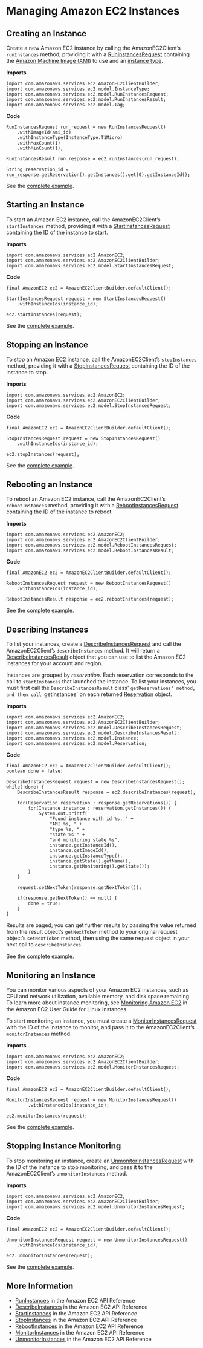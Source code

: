 # Managing Amazon EC2 Instances<a name="examples-ec2-instances"></a>

## Creating an Instance<a name="creating-an-instance"></a>

Create a new Amazon EC2 instance by calling the AmazonEC2Client’s `runInstances` method, providing it with a [RunInstancesRequest](https://docs.aws.amazon.com/sdk-for-java/v1/reference/com/amazonaws/services/ec2/model/RunInstancesRequest.html) containing the [Amazon Machine Image \(AMI\)](http://docs.aws.amazon.com/AWSEC2/latest/UserGuide/AMIs.html) to use and an [instance type](http://docs.aws.amazon.com/AWSEC2/latest/UserGuide/instance-types.html)\.

 **Imports** 

```
import com.amazonaws.services.ec2.AmazonEC2ClientBuilder;
import com.amazonaws.services.ec2.model.InstanceType;
import com.amazonaws.services.ec2.model.RunInstancesRequest;
import com.amazonaws.services.ec2.model.RunInstancesResult;
import com.amazonaws.services.ec2.model.Tag;
```

 **Code** 

```
RunInstancesRequest run_request = new RunInstancesRequest()
    .withImageId(ami_id)
    .withInstanceType(InstanceType.T1Micro)
    .withMaxCount(1)
    .withMinCount(1);

RunInstancesResult run_response = ec2.runInstances(run_request);

String reservation_id = run_response.getReservation().getInstances().get(0).getInstanceId();
```

See the [complete example](https://github.com/awsdocs/aws-doc-sdk-examples/blob/master/java/example_code/ec2/src/main/java/aws/example/ec2/CreateInstance.java)\.

## Starting an Instance<a name="starting-an-instance"></a>

To start an Amazon EC2 instance, call the AmazonEC2Client’s `startInstances` method, providing it with a [StartInstancesRequest](https://docs.aws.amazon.com/sdk-for-java/v1/reference/com/amazonaws/services/ec2/model/StartInstancesRequest.html) containing the ID of the instance to start\.

 **Imports** 

```
import com.amazonaws.services.ec2.AmazonEC2;
import com.amazonaws.services.ec2.AmazonEC2ClientBuilder;
import com.amazonaws.services.ec2.model.StartInstancesRequest;
```

 **Code** 

```
final AmazonEC2 ec2 = AmazonEC2ClientBuilder.defaultClient();

StartInstancesRequest request = new StartInstancesRequest()
    .withInstanceIds(instance_id);

ec2.startInstances(request);
```

See the [complete example](https://github.com/awsdocs/aws-doc-sdk-examples/blob/master/java/example_code/ec2/src/main/java/aws/example/ec2/StartStopInstance.java)\.

## Stopping an Instance<a name="stopping-an-instance"></a>

To stop an Amazon EC2 instance, call the AmazonEC2Client’s `stopInstances` method, providing it with a [StopInstancesRequest](https://docs.aws.amazon.com/sdk-for-java/v1/reference/com/amazonaws/services/ec2/model/StopInstancesRequest.html) containing the ID of the instance to stop\.

 **Imports** 

```
import com.amazonaws.services.ec2.AmazonEC2;
import com.amazonaws.services.ec2.AmazonEC2ClientBuilder;
import com.amazonaws.services.ec2.model.StopInstancesRequest;
```

 **Code** 

```
final AmazonEC2 ec2 = AmazonEC2ClientBuilder.defaultClient();

StopInstancesRequest request = new StopInstancesRequest()
    .withInstanceIds(instance_id);

ec2.stopInstances(request);
```

See the [complete example](https://github.com/awsdocs/aws-doc-sdk-examples/blob/master/java/example_code/ec2/src/main/java/aws/example/ec2/StartStopInstance.java)\.

## Rebooting an Instance<a name="rebooting-an-instance"></a>

To reboot an Amazon EC2 instance, call the AmazonEC2Client’s `rebootInstances` method, providing it with a [RebootInstancesRequest](https://docs.aws.amazon.com/sdk-for-java/v1/reference/com/amazonaws/services/ec2/model/RebootInstancesRequest.html) containing the ID of the instance to reboot\.

 **Imports** 

```
import com.amazonaws.services.ec2.AmazonEC2;
import com.amazonaws.services.ec2.AmazonEC2ClientBuilder;
import com.amazonaws.services.ec2.model.RebootInstancesRequest;
import com.amazonaws.services.ec2.model.RebootInstancesResult;
```

 **Code** 

```
final AmazonEC2 ec2 = AmazonEC2ClientBuilder.defaultClient();

RebootInstancesRequest request = new RebootInstancesRequest()
    .withInstanceIds(instance_id);

RebootInstancesResult response = ec2.rebootInstances(request);
```

See the [complete example](https://github.com/awsdocs/aws-doc-sdk-examples/blob/master/java/example_code/ec2/src/main/java/aws/example/ec2/RebootInstance.java)\.

## Describing Instances<a name="describing-instances"></a>

To list your instances, create a [DescribeInstancesRequest](https://docs.aws.amazon.com/sdk-for-java/v1/reference/com/amazonaws/services/ec2/model/DescribeInstancesRequest.html) and call the AmazonEC2Client’s `describeInstances` method\. It will return a [DescribeInstancesResult](https://docs.aws.amazon.com/sdk-for-java/v1/reference/com/amazonaws/services/ec2/model/DescribeInstancesResult.html) object that you can use to list the Amazon EC2 instances for your account and region\.

Instances are grouped by *reservation*\. Each reservation corresponds to the call to `startInstances` that launched the instance\. To list your instances, you must first call the `DescribeInstancesResult` class' `getReservations' method, and then call `getInstances` on each returned [Reservation](https://docs.aws.amazon.com/sdk-for-java/v1/reference/com/amazonaws/services/ec2/model/Reservation.html) object\.

 **Imports** 

```
import com.amazonaws.services.ec2.AmazonEC2;
import com.amazonaws.services.ec2.AmazonEC2ClientBuilder;
import com.amazonaws.services.ec2.model.DescribeInstancesRequest;
import com.amazonaws.services.ec2.model.DescribeInstancesResult;
import com.amazonaws.services.ec2.model.Instance;
import com.amazonaws.services.ec2.model.Reservation;
```

 **Code** 

```
final AmazonEC2 ec2 = AmazonEC2ClientBuilder.defaultClient();
boolean done = false;

DescribeInstancesRequest request = new DescribeInstancesRequest();
while(!done) {
    DescribeInstancesResult response = ec2.describeInstances(request);

    for(Reservation reservation : response.getReservations()) {
        for(Instance instance : reservation.getInstances()) {
            System.out.printf(
                "Found instance with id %s, " +
                "AMI %s, " +
                "type %s, " +
                "state %s " +
                "and monitoring state %s",
                instance.getInstanceId(),
                instance.getImageId(),
                instance.getInstanceType(),
                instance.getState().getName(),
                instance.getMonitoring().getState());
        }
    }

    request.setNextToken(response.getNextToken());

    if(response.getNextToken() == null) {
        done = true;
    }
}
```

Results are paged; you can get further results by passing the value returned from the result object’s `getNextToken` method to your original request object’s `setNextToken` method, then using the same request object in your next call to `describeInstances`\.

See the [complete example](https://github.com/awsdocs/aws-doc-sdk-examples/blob/master/java/example_code/ec2/src/main/java/aws/example/ec2/DescribeInstances.java)\.

## Monitoring an Instance<a name="monitoring-an-instance"></a>

You can monitor various aspects of your Amazon EC2 instances, such as CPU and network utilization, available memory, and disk space remaining\. To learn more about instance monitoring, see [Monitoring Amazon EC2](http://docs.aws.amazon.com/AWSEC2/latest/UserGuide/monitoring_ec2.html) in the Amazon EC2 User Guide for Linux Instances\.

To start monitoring an instance, you must create a [MonitorInstancesRequest](https://docs.aws.amazon.com/sdk-for-java/v1/reference/com/amazonaws/services/ec2/model/MonitorInstancesRequest.html) with the ID of the instance to monitor, and pass it to the AmazonEC2Client’s `monitorInstances` method\.

 **Imports** 

```
import com.amazonaws.services.ec2.AmazonEC2;
import com.amazonaws.services.ec2.AmazonEC2ClientBuilder;
import com.amazonaws.services.ec2.model.MonitorInstancesRequest;
```

 **Code** 

```
final AmazonEC2 ec2 = AmazonEC2ClientBuilder.defaultClient();

MonitorInstancesRequest request = new MonitorInstancesRequest()
        .withInstanceIds(instance_id);

ec2.monitorInstances(request);
```

See the [complete example](https://github.com/awsdocs/aws-doc-sdk-examples/blob/master/java/example_code/ec2/src/main/java/aws/example/ec2/MonitorInstance.java)\.

## Stopping Instance Monitoring<a name="stopping-instance-monitoring"></a>

To stop monitoring an instance, create an [UnmonitorInstancesRequest](https://docs.aws.amazon.com/sdk-for-java/v1/reference/com/amazonaws/services/ec2/model/UnmonitorInstancesRequest.html) with the ID of the instance to stop monitoring, and pass it to the AmazonEC2Client’s `unmonitorInstances` method\.

 **Imports** 

```
import com.amazonaws.services.ec2.AmazonEC2;
import com.amazonaws.services.ec2.AmazonEC2ClientBuilder;
import com.amazonaws.services.ec2.model.UnmonitorInstancesRequest;
```

 **Code** 

```
final AmazonEC2 ec2 = AmazonEC2ClientBuilder.defaultClient();

UnmonitorInstancesRequest request = new UnmonitorInstancesRequest()
    .withInstanceIds(instance_id);

ec2.unmonitorInstances(request);
```

See the [complete example](https://github.com/awsdocs/aws-doc-sdk-examples/blob/master/java/example_code/ec2/src/main/java/aws/example/ec2/MonitorInstance.java)\.

## More Information<a name="more-information"></a>
+  [RunInstances](http://docs.aws.amazon.com/AWSEC2/latest/APIReference/API_RunInstances.html) in the Amazon EC2 API Reference
+  [DescribeInstances](http://docs.aws.amazon.com/AWSEC2/latest/APIReference/API_DescribeInstances.html) in the Amazon EC2 API Reference
+  [StartInstances](http://docs.aws.amazon.com/AWSEC2/latest/APIReference/API_StartInstances.html) in the Amazon EC2 API Reference
+  [StopInstances](http://docs.aws.amazon.com/AWSEC2/latest/APIReference/API_StopInstances.html) in the Amazon EC2 API Reference
+  [RebootInstances](http://docs.aws.amazon.com/AWSEC2/latest/APIReference/API_RebootInstances.html) in the Amazon EC2 API Reference
+  [MonitorInstances](http://docs.aws.amazon.com/AWSEC2/latest/APIReference/API_MonitorInstances.html) in the Amazon EC2 API Reference
+  [UnmonitorInstances](http://docs.aws.amazon.com/AWSEC2/latest/APIReference/API_UnmonitorInstances.html) in the Amazon EC2 API Reference